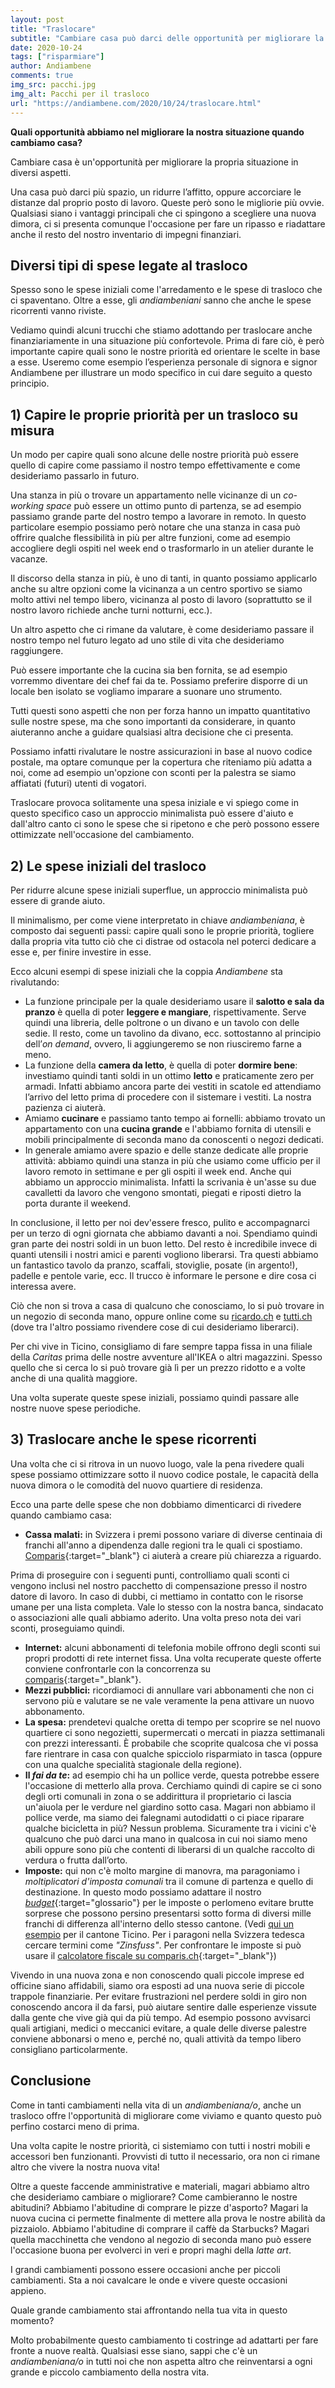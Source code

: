 ```yaml
---
layout: post
title: "Traslocare"
subtitle: "Cambiare casa può darci delle opportunità per migliorare la nostra situazione. Ecco alcuni degli spunti per un buon inizio."
date: 2020-10-24
tags: ["risparmiare"]
author: Andiambene
comments: true
img_src: pacchi.jpg
img_alt: Pacchi per il trasloco
url: "https://andiambene.com/2020/10/24/traslocare.html"
---
```


**Quali opportunità abbiamo nel migliorare la nostra situazione quando cambiamo casa?**

Cambiare casa è un'opportunità per migliorare la propria situazione in diversi aspetti.

Una casa può darci più spazio, un ridurre l’affitto, oppure accorciare le distanze dal proprio posto di lavoro. Queste però sono le migliorie più ovvie. Qualsiasi siano i vantaggi principali che ci spingono a scegliere una nuova dimora, ci si presenta comunque l'occasione per fare un ripasso e riadattare anche il resto del nostro inventario di impegni finanziari.

## Diversi tipi di spese legate al trasloco

Spesso sono le spese iniziali come l'arredamento e le spese di trasloco che ci spaventano. Oltre a esse, gli _andiambeniani_ sanno che anche le spese ricorrenti vanno riviste.

Vediamo quindi alcuni trucchi che stiamo adottando per traslocare anche finanziariamente in una situazione più confortevole. Prima di fare ciò, è però importante capire quali sono le nostre priorità ed orientare le scelte in base a esse. Useremo come esempio l’esperienza personale di signora e signor Andiambene per illustrare un modo specifico in cui dare seguito a questo principio.

## 1) Capire le proprie priorità per un trasloco su misura

Un modo per capire quali sono alcune delle nostre priorità può essere quello di capire come passiamo il nostro tempo effettivamente e come desideriamo passarlo in futuro.

Una stanza in più o trovare un appartamento nelle vicinanze di un _co-working space_ può essere un ottimo punto di partenza, se ad esempio passiamo grande parte del nostro tempo a lavorare in remoto. In questo particolare esempio possiamo però notare che una stanza in casa può offrire qualche flessibilità in più per altre funzioni, come ad esempio accogliere degli ospiti nel week end o trasformarlo in un atelier durante le vacanze.

Il discorso della stanza in più, è uno di tanti, in quanto possiamo applicarlo anche su altre opzioni come la vicinanza a un centro sportivo se siamo molto attivi nel tempo libero, vicinanza al posto di lavoro (soprattutto se il nostro lavoro richiede anche turni notturni, ecc.).

Un altro aspetto che ci rimane da valutare, è come desideriamo passare il nostro tempo nel futuro legato ad uno stile di vita che desideriamo raggiungere.

Può essere importante che la cucina sia ben fornita, se ad esempio vorremmo diventare dei chef fai da te. Possiamo preferire disporre di un locale ben isolato se vogliamo imparare a suonare uno strumento.

Tutti questi sono aspetti che non per forza hanno un impatto quantitativo sulle nostre spese, ma che sono importanti da considerare, in quanto aiuteranno anche a guidare qualsiasi altra decisione che ci presenta.

Possiamo infatti rivalutare le nostre assicurazioni in base al nuovo codice postale, ma optare comunque per la copertura che riteniamo più adatta a noi, come ad esempio un'opzione con sconti per la palestra se siamo affiatati (futuri) utenti di vogatori.

Traslocare provoca solitamente una spesa iniziale e vi spiego come in questo specifico caso un approccio minimalista può essere d'aiuto e dall'altro canto ci sono le spese che si ripetono e che però possono essere ottimizzate nell'occasione del cambiamento.

## 2) Le spese iniziali del trasloco

Per ridurre alcune spese iniziali superflue, un approccio minimalista può essere di grande aiuto.

Il minimalismo, per come viene interpretato in chiave _andiambeniana_, è composto dai seguenti passi: capire quali sono le proprie priorità, togliere dalla propria vita tutto ciò che ci distrae od ostacola nel poterci dedicare a esse e, per finire investire in esse.

Ecco alcuni esempi di spese iniziali che la coppia _Andiambene_ sta rivalutando:

- La funzione principale per la quale desideriamo usare il **salotto e sala da pranzo** è quella di poter **leggere e mangiare**, rispettivamente. Serve quindi una libreria, delle poltrone o un divano e un tavolo con delle sedie. Il resto, come un tavolino da divano, ecc. sottostanno al principio dell’_on demand_, ovvero, li aggiungeremo se non riusciremo farne a meno.
- La funzione della **camera da letto**, è quella di poter **dormire bene**: investiamo quindi tanti soldi in un ottimo **letto** e praticamente zero per armadi. Infatti abbiamo ancora parte dei vestiti in scatole ed attendiamo l’arrivo del letto prima di procedere con il sistemare i vestiti. La nostra pazienza ci aiuterà.
- Amiamo **cucinare** e passiamo tanto tempo ai fornelli: abbiamo trovato un appartamento con una **cucina grande** e l'abbiamo fornita di utensili e mobili principalmente di seconda mano da conoscenti o negozi dedicati.
- In generale amiamo avere spazio e delle stanze dedicate alle proprie attività: abbiamo quindi una stanza in più che usiamo come ufficio per il lavoro remoto in settimane e per gli ospiti il week end. Anche qui abbiamo un approccio minimalista. Infatti la scrivania è un'asse su due cavalletti da lavoro che vengono smontati, piegati e riposti dietro la porta durante il weekend.

In conclusione, il letto per noi dev'essere fresco, pulito e accompagnarci per un terzo di ogni giornata che abbiamo davanti a noi. Spendiamo quindi gran parte dei nostri soldi in un buon letto. Del resto è incredibile invece di quanti utensili i nostri amici e parenti vogliono liberarsi. Tra questi abbiamo un fantastico tavolo da pranzo, scaffali, stoviglie, posate (in argento!), padelle e pentole varie, ecc. Il trucco è informare le persone e dire cosa ci interessa avere.

Ciò che non si trova a casa di qualcuno che conosciamo, lo si può trovare in un negozio di seconda mano, oppure online come su [ricardo.ch](https://ricardo.ch/) e [tutti.ch](https://tutti.ch/) (dove tra l'altro possiamo rivendere cose di cui desideriamo liberarci).

Per chi vive in Ticino, consigliamo di fare sempre tappa fissa in una filiale della _Caritas_ prima delle nostre avventure all'IKEA o altri magazzini. Spesso quello che si cerca lo si può trovare già lì per un prezzo ridotto e a volte anche di una qualità maggiore.

Una volta superate queste spese iniziali, possiamo quindi passare alle nostre nuove spese periodiche.

## 3) Traslocare anche le spese ricorrenti

Una volta che ci si ritrova in un nuovo luogo, vale la pena rivedere quali spese possiamo ottimizzare sotto il nuovo codice postale, le capacità della nuova dimora o le comodità del nuovo quartiere di residenza.

Ecco una parte delle spese che non dobbiamo dimenticarci di rivedere quando cambiamo casa:

- **Cassa malati:** in Svizzera i premi possono variare di diverse centinaia di franchi all'anno a dipendenza dalle regioni tra le quali ci spostiamo. [Comparis](https://it.comparis.ch/krankenkassen/grundversicherung/praemien/input){:target="_blank"} ci aiuterà a creare più chiarezza a riguardo.

Prima di proseguire con i seguenti punti, controlliamo quali sconti ci vengono inclusi nel nostro pacchetto di compensazione presso il nostro datore di lavoro. In caso di dubbi, ci mettiamo in contatto con le risorse umane per una lista completa. Vale lo stesso con la nostra banca, sindacato o associazioni alle quali abbiamo aderito. Una volta preso nota dei vari sconti, proseguiamo quindi.

- **Internet:** alcuni abbonamenti di telefonia mobile offrono degli sconti sui propri prodotti di rete internet fissa. Una volta recuperate queste offerte conviene confrontarle con la concorrenza su [comparis](https://it.comparis.ch/telecom/zuhause/default){:target="_blank"}.
- **Mezzi pubblici:** ricordiamoci di annullare vari abbonamenti che non ci servono più e valutare se ne vale veramente la pena attivare un nuovo abbonamento.
- **La spesa:** prendetevi qualche oretta di tempo per scoprire se nel nuovo quartiere ci sono negozietti, supermercati o mercati in piazza settimanali con prezzi interessanti. È probabile che scoprite qualcosa che vi possa fare rientrare in casa con qualche spicciolo risparmiato in tasca (oppure con una qualche specialità stagionale della regione).
- **Il _fai da te_:** ad esempio chi ha un pollice verde, questa potrebbe essere l'occasione di metterlo alla prova. Cerchiamo quindi di capire se ci sono degli orti comunali in zona o se addirittura il proprietario ci lascia un'aiuola per le verdure nel giardino sotto casa. Magari non abbiamo il pollice verde, ma siamo dei falegnami autodidatti o ci piace riparare qualche bicicletta in più? Nessun problema. Sicuramente tra i vicini c'è qualcuno che può darci una mano in qualcosa in cui noi siamo meno abili oppure sono più che contenti di liberarsi di un qualche raccolto di verdura o frutta dall’orto.
- **Imposte:** qui non c'è molto margine di manovra, ma paragoniamo i _moltiplicatori d'imposta comunali_ tra il comune di partenza e quello di destinazione. In questo modo possiamo adattare il nostro [_budget_](/glossario.html#budget){:target="glossario"} per le imposte o perlomeno evitare brutte sorprese che possono persino presentarsi sotto forma di diversi mille franchi di differenza all'interno dello stesso cantone. (Vedi [qui un esempio](https://www4.ti.ch/dfe/dc/sportello/moltiplicatori-comunali/) per il cantone Ticino. Per i paragoni nella Svizzera tedesca cercare termini come _"Zinsfuss"_. Per confrontare le imposte si può usare il [calcolatore fiscale su comparis.ch](https://it.comparis.ch/steuern/steuervergleich/default){:target="_blank"})

Vivendo in una nuova zona e non conoscendo quali piccole imprese ed officine siano affidabili, siamo ora esposti ad una nuova serie di piccole trappole finanziarie. Per evitare frustrazioni nel perdere soldi in giro non conoscendo ancora il da farsi, può aiutare sentire dalle esperienze vissute dalla gente che vive già qui da più tempo. Ad esempio possono avvisarci quali artigiani, medici o meccanici evitare, a quale delle diverse palestre conviene abbonarsi o meno e, perché no, quali attività da tempo libero consigliano particolarmente.

## Conclusione

Come in tanti cambiamenti nella vita di un _andiambeniana/o_, anche un trasloco offre l'opportunità di migliorare come viviamo e quanto questo può perfino costarci meno di prima.

Una volta capite le nostre priorità, ci sistemiamo con tutti i nostri mobili e accessori ben funzionanti. Provvisti di tutto il necessario, ora non ci rimane altro che vivere la nostra nuova vita!

Oltre a queste faccende amministrative e materiali, magari abbiamo altro che desideriamo cambiare o migliorare? Come cambieranno le nostre abitudini? Abbiamo l'abitudine di comprare le pizze d'asporto? Magari la nuova cucina ci permette finalmente di mettere alla prova le nostre abilità da pizzaiolo. Abbiamo l'abitudine di comprare il caffè da Starbucks? Magari quella macchinetta che vendono al negozio di seconda mano può essere l'occasione buona per evolverci in veri e propri maghi della _latte art_.

I grandi cambiamenti possono essere occasioni anche per piccoli cambiamenti. Sta a noi cavalcare le onde e vivere queste occasioni appieno.

Quale grande cambiamento stai affrontando nella tua vita in questo momento?

Molto probabilmente questo cambiamento ti costringe ad adattarti per fare fronte a nuove realtà. Qualsiasi esse siano, sappi che c'è un _andiambeniana/o_ in tutti noi che non aspetta altro che reinventarsi a ogni grande e piccolo cambiamento della nostra vita.
